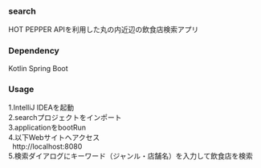 ### search
HOT PEPPER APIを利用した丸の内近辺の飲食店検索アプリ

### Dependency
Kotlin
Spring Boot

### Usage
1.IntelliJ IDEAを起動  
2.searchプロジェクトをインポート  
3.applicationをbootRun  
4.以下Webサイトへアクセス  
    http://localhost:8080  
5.検索ダイアログにキーワード（ジャンル・店舗名）を入力して飲食店を検索  
